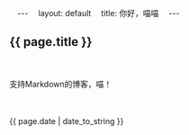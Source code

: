 　---
　layout: default
　title: 你好，喵喵
　---
　<h2>{{ page.title }}</h2>
　<p>支持Markdown的博客，喵！</p>
　<p>{{ page.date | date_to_string }}</p>